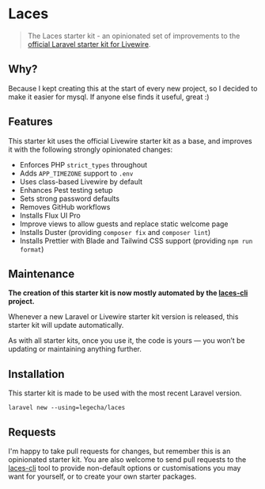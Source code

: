 # Laces

> The Laces starter kit - an opinionated set of improvements to the [official Laravel starter kit for Livewire](https://github.com/laravel/livewire-starter-kit).

## Why?

Because I kept creating this at the start of every new project, so I decided to make it easier for mysql. If anyone else finds it useful, great :)

## Features

This starter kit uses the official Livewire starter kit as a base, and improves it with the following strongly opinionated changes:

- Enforces PHP `strict_types` throughout
- Adds `APP_TIMEZONE` support to `.env`
- Uses class-based Livewire by default
- Enhances Pest testing setup
- Sets strong password defaults
- Removes GitHub workflows
- Installs Flux UI Pro
- Improve views to allow guests and replace static welcome page
- Installs Duster (providing `composer fix` and `composer lint`)
- Installs Prettier with Blade and Tailwind CSS support (providing `npm run format`)

## Maintenance

**The creation of this starter kit is now mostly automated by the [laces-cli](https://github.com/legecha/laces-cli) project.**

Whenever a new Laravel or Livewire starter kit version is released, this starter kit will update automatically.

As with all starter kits, once you use it, the code is yours — you won’t be updating or maintaining anything further.

## Installation

This starter kit is made to be used with the most recent Laravel version.

`laravel new --using=legecha/laces`

## Requests

I'm happy to take pull requests for changes, but remember this is an opinionated starter kit. You are also welcome to
send pull requests to the [laces-cli](https://github.com/legecha/laces-cli) tool to provide non-default options or
customisations you may want for yourself, or to create your own starter packages.
